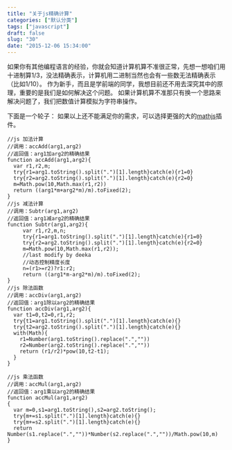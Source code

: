 ```yaml
---
title: "关于js精确计算"
categories: ["默认分类"]
tags: ["javascript"]
draft: false
slug: "30"
date: "2015-12-06 15:34:00"
---
```


如果你有其他编程语言的经验，你就会知道计算机算不准很正常，先想一想咱们用十进制算1/3，没法精确表示，计算机用二进制当然也会有一些数无法精确表示（比如1/10）。
作为新手，而且是学前端的同学，我想目前还不用去深究其中的原理，重要的是我们是如何解决这个问题。
如果计算机算不准那只有换一个思路来解决问题了，我们把数值计算模拟为字符串操作。

下面是一个轮子：
如果以上还不能满足你的需求，可以选择更强的大的[mathjs][1]插件。

    //js 加法计算
    //调用：accAdd(arg1,arg2)
    //返回值：arg1加arg2的精确结果 
    function accAdd(arg1,arg2){ 
      var r1,r2,m; 
      try{r1=arg1.toString().split(".")[1].length}catch(e){r1=0} 
      try{r2=arg2.toString().split(".")[1].length}catch(e){r2=0} 
      m=Math.pow(10,Math.max(r1,r2)) 
      return ((arg1*m+arg2*m)/m).toFixed(2); 
    } 
    //js 减法计算
    //调用：Subtr(arg1,arg2)
    //返回值：arg1减arg2的精确结果 
    function Subtr(arg1,arg2){
         var r1,r2,m,n;
         try{r1=arg1.toString().split(".")[1].length}catch(e){r1=0}
         try{r2=arg2.toString().split(".")[1].length}catch(e){r2=0}
         m=Math.pow(10,Math.max(r1,r2));
         //last modify by deeka
         //动态控制精度长度
         n=(r1>=r2)?r1:r2;
         return ((arg1*m-arg2*m)/m).toFixed(2);
    } 
    //js 除法函数
    //调用：accDiv(arg1,arg2)
    //返回值：arg1除以arg2的精确结果 
    function accDiv(arg1,arg2){ 
      var t1=0,t2=0,r1,r2; 
      try{t1=arg1.toString().split(".")[1].length}catch(e){} 
      try{t2=arg2.toString().split(".")[1].length}catch(e){} 
      with(Math){ 
        r1=Number(arg1.toString().replace(".","")) 
        r2=Number(arg2.toString().replace(".","")) 
        return (r1/r2)*pow(10,t2-t1); 
      } 
    } 
    
    //js 乘法函数
    //调用：accMul(arg1,arg2) 
    //返回值：arg1乘以arg2的精确结果 
    function accMul(arg1,arg2) 
    { 
      var m=0,s1=arg1.toString(),s2=arg2.toString(); 
      try{m+=s1.split(".")[1].length}catch(e){} 
      try{m+=s2.split(".")[1].length}catch(e){} 
      return Number(s1.replace(".",""))*Number(s2.replace(".",""))/Math.pow(10,m) 
    } 



  [1]: http://mathjs.org
